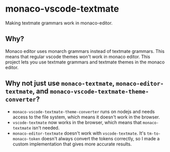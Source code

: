 # monaco-vscode-textmate
Making textmate grammars work in monaco-editor.
## Why?
Monaco editor uses monarch grammars instead of textmate grammars. This means that regular vscode themes won't work in monaco editor. This project lets you use textmate grammars and textmate themes in the monaco editor.
## Why not just use `monaco-textmate`, `monaco-editor-textmate`, and `monaco-vscode-textmate-theme-converter`?
- `monaco-vscode-textmate-theme-converter` runs on nodejs and needs access to the file system, which means it doesn't work in the browser.
- `vscode-textmate` now works in the browser, which means that `monaco-textmate` isn't needed.
- `monaco-editor-textmate` doesn't work with `vscode-textmate`. It's `tm-to-monaco-token` doesn't always convert the tokens correctly, so I made a custom implementation that gives more accurate results.
